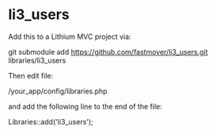 li3_users
=========
Add this to a Lithium MVC project via:

  git submodule add https://github.com/fastmover/li3_users.git libraries/li3_users
  
Then edit file:

  /your_app/config/libraries.php
  
and add the following line to the end of the file:

  Libraries::add('li3_users');
  